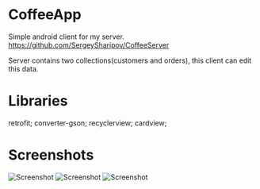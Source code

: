 # CoffeeApp

Simple android client for my server.
https://github.com/SergeySharipov/CoffeeServer

Server contains two collections(customers and orders), this client can edit this data.

# Libraries
retrofit;
converter-gson;
recyclerview;
cardview;

# Screenshots
![Screenshot](screen1.png)
![Screenshot](screen2.png)
![Screenshot](screen3.png)
